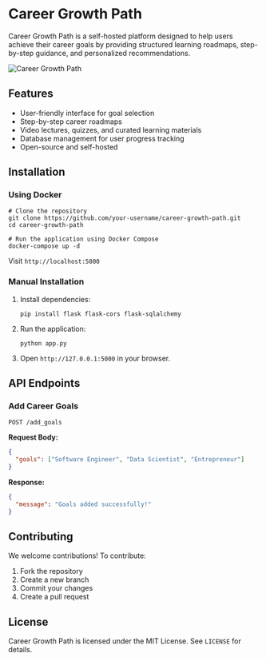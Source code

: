 # Career Growth Path

Career Growth Path is a self-hosted platform designed to help users achieve their career goals by providing structured learning roadmaps, step-by-step guidance, and personalized recommendations.

![Career Growth Path](https://your-image-url.com)

## Features
- User-friendly interface for goal selection
- Step-by-step career roadmaps
- Video lectures, quizzes, and curated learning materials
- Database management for user progress tracking
- Open-source and self-hosted

## Installation

### Using Docker
```shell
# Clone the repository
git clone https://github.com/your-username/career-growth-path.git
cd career-growth-path

# Run the application using Docker Compose
docker-compose up -d
```
Visit `http://localhost:5000`

### Manual Installation
1. Install dependencies:
   ```shell
   pip install flask flask-cors flask-sqlalchemy
   ```
2. Run the application:
   ```shell
   python app.py
   ```
3. Open `http://127.0.0.1:5000` in your browser.

## API Endpoints
### Add Career Goals
```http
POST /add_goals
```
**Request Body:**
```json
{
  "goals": ["Software Engineer", "Data Scientist", "Entrepreneur"]
}
```
**Response:**
```json
{
  "message": "Goals added successfully!"
}
```

## Contributing
We welcome contributions! To contribute:
1. Fork the repository
2. Create a new branch
3. Commit your changes
4. Create a pull request

## License
Career Growth Path is licensed under the MIT License. See `LICENSE` for details.
